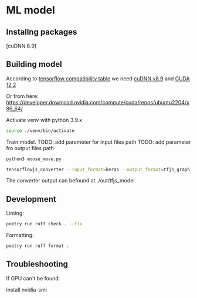 # ML model

## Installng packages

[cuDNN 8.9]

## Building model

According to [tensorflow compatibility table](https://www.tensorflow.org/install/source#gpu) we need [cuDNN v8.9](https://developer.nvidia.com/cudnn-archive) and [CUDA 12.2](https://developer.nvidia.com/cuda-12-2-0-download-archive)

Or from here:
https://developer.download.nvidia.com/compute/cuda/repos/ubuntu2204/x86_64/

Activate venv with python 3.9.x

```bash
source ./venv/bin/activate
```

Train model.
TODO: add parameter for input files path
TODO: add parameter fro output files path

```bash
python3 mouse_move.py
```

```bash
tensorflowjs_converter --input_format=keras --output_format=tfjs_graph_model ./out/tf_keras.h5 ./out/tfjs_model
```

The converter output can befound at ./out/tfjs_model

## Development

Linting:

```bash
poetry run ruff check . --fix
```

Formatting:

```bash
poetry run ruff format .
```

## Troubleshooting

If GPU can't be found:

install nvidia-smi
